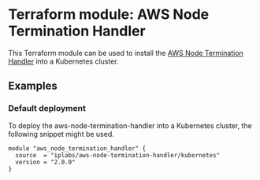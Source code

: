 # Terraform module: AWS Node Termination Handler

This Terraform module can be used to install the [AWS Node Termination Handler](https://github.com/aws/aws-node-termination-handler)
into a Kubernetes cluster.

## Examples

### Default deployment

To deploy the aws-node-termination-handler into a Kubernetes cluster, the following
snippet might be used.

```hcl
module "aws_node_termination_handler" {
  source  = "iplabs/aws-node-termination-handler/kubernetes"
  version = "2.0.0"
}
```
